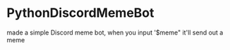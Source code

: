 # PythonDiscordMemeBot
made a simple Discord meme bot, when you input '$meme" it'll send out a meme
